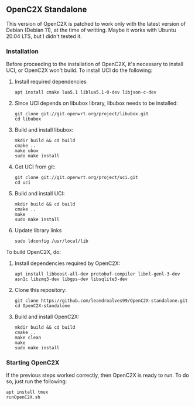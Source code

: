 ## OpenC2X Standalone
This version of OpenC2X is patched to work only with the latest version of Debian (Debian 11), at the time of writting. Maybe it works with Ubuntu 20.04 LTS, but I didn't tested it.

### Installation 
Before proceeding to the installation of OpenC2X, it's necessary to install UCI, or OpenC2X won't build.
To install UCI do the following:
1. Install required dependencies  
    ```
    apt install cmake lua5.1 liblua5.1-0-dev libjson-c-dev
    ```
2. Since UCI depends on libubox library, libubox needs to be installed:  
    ```
    git clone git://git.openwrt.org/project/libubox.git  
    cd libubox
    ```
3. Build and install libubox:  
    ```
    mkdir build && cd build  
    cmake ..
    make ubox
    sudo make install
    ```
4. Get UCI from git:  
    ```
    git clone git://git.openwrt.org/project/uci.git
    cd uci
    ```
5. Build and install UCI:  
    ```
    mkdir build && cd build
    cmake ..
    make
    sudo make install
    ```
6. Update library links
    ```
    sudo ldconfig /usr/local/lib
    ```

To build OpenC2X, do:  
1. Install dependencies required by OpenC2X:
    ```
    apt install libboost-all-dev protobuf-compiler libnl-genl-3-dev asn1c libzmq3-dev libgps-dev libsqlite3-dev
    ```
2. Clone this repository:  
    ```
    git clone https://github.com/leandroalves99/OpenC2X-standalone.git
    cd OpenC2X-standalone
    ```
3. Build and install OpenC2X:  
    ```
    mkdir build && cd build
    cmake ..
    make clean
    make
    sudo make install
    ```
    
### Starting OpenC2X
If the previous steps worked correctly, then OpenC2X is ready to run. To do so, just run the following:  
```
apt install tmux
runOpenC2X.sh
```
